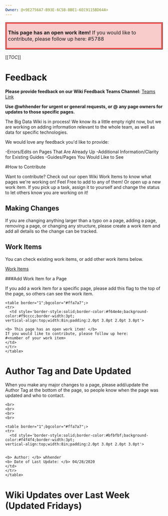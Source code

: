 ```yaml
---
Owner: @<9E2756A7-B93E-6C5B-BBE1-6EC9115BD64A>
---
```


<table border="1";bgcolor="#ffa7a7";>
<tr>
  <td style='border-style:solid;border-color:#f64e4e;background-color:#f9cccc;border-width:3pt; 
vertical-align:top;width:8in;padding:2.0pt 3.0pt 2.0pt 3.0pt'>  

<b> This page has an open work item! </b>
If you would like to contribute, please follow up here:
#5788
</td>
</tr>
</table>

[[_TOC_]]

# Feedback
**Please provide feedback on our Wiki Feedback Teams Channel:** [Teams Link](https://teams.microsoft.com/l/channel/19%3a5485372086bc4848b6cb913d975dc904%40thread.skype/Big%2520Data%2520Wiki%2520Feedback?groupId=d6c5d9c8-f14e-4cb6-a79a-1874c3b84cb6&tenantId=72f988bf-86f1-41af-91ab-2d7cd011db47)

**Use @whhender for urgent or general requests, or @ any page owners for updates to those specific pages.**

The Big Data Wiki is in process! 
We know its a little empty right now, but we are working on adding information relevant to the whole team, as well as data for specific technologies.

We would love any feedback you'd like to provide:

-Errors/Edits on Pages That Are Already Up
-Additional Information/Clarity for Existing Guides
-Guides/Pages You Would Like to See

#How to Contribute

Want to contribute? Check out our open Wiki Work Items to know what pages we're working on! Feel Free to add to any of them! Or open up a new work item. If you pick up a task, assign it to yourself and change the status to let others know you are working on it!

## Making Changes
If you are changing anything larger than a typo on a page, adding a page, removing a page, or changing any structure, please create a work item and add all details so the change can be tracked.

## Work Items
You can check existing work items, or add other work items below.

[Work Items](https://dev.azure.com/Supportability/Big%20Data/_workitems/recentlyupdated/)

###Add Work Item for a Page

If you add a work item for a specific page, please add this flag to the top of the page, so others can see the work item.

```
<table border="1";bgcolor="#ffa7a7";>
<tr>
  <td style='border-style:solid;border-color:#f64e4e;background-color:#f9cccc;border-width:3pt; 
vertical-align:top;width:8in;padding:2.0pt 3.0pt 2.0pt 3.0pt'>  

<b> This page has an open work item! </b>
If you would like to contribute, please follow up here:
#<number of your work item>
</td>
</tr>
</table>
```

# Author Tag and Date Updated
When you make any major changes to a page, please add/update the Author Tag at the bottom of the page, so people know when the page was updated and who to contact.

```
<br>
<br>
<br>
<br>

<table border="1";bgcolor="#ffa7a7";>
<tr>
  <td style='border-style:solid;border-color:#bfbfbf;background-color:#f4f4f4;border-width:3pt; 
vertical-align:top;width:8in;padding:2.0pt 3.0pt 2.0pt 3.0pt'>  


<b> Author: </b> whhender
<b> Date of Last Update: </b> 04/28/2020
</td>
</tr>
</table>
```

# Wiki Updates over Last Week (Updated Fridays)
